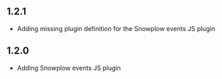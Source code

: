 ## 1.2.1
- Adding missing plugin definition for the Snowplow events JS plugin

## 1.2.0
- Adding Snowplow events JS plugin

